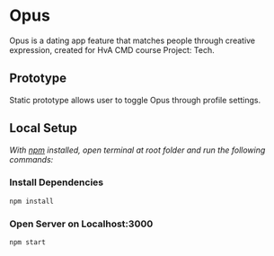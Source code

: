 # Opus
Opus is a dating app feature that matches people through creative expression, created for HvA CMD course Project: Tech.

## Prototype
Static prototype allows user to toggle Opus through profile settings.

## Local Setup
_With [npm](https://www.npmjs.com/get-npm) installed, open terminal at root folder and run the following commands:_  
### Install Dependencies  
`npm install`

### Open Server on Localhost:3000
`npm start`
